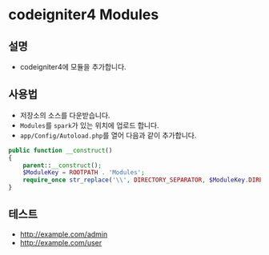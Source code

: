 # codeigniter4 Modules
## 설명
- codeigniter4에 모듈을 추가합니다.

## 사용법
- 저장소의 소스를 다운받습니다.
- `Modules`를 `spark`가 있는 위치에 업로드 합니다.
- `app/Config/Autoload.php`를 열어 다음과 같이 추가합니다.
```php
public function __construct()
{
    parent::__construct();
    $ModuleKey = ROOTPATH . 'Modules';
    require_once str_replace('\\', DIRECTORY_SEPARATOR, $ModuleKey.DIRECTORY_SEPARATOR.'Modules.php');
}
```

## 테스트
- http://example.com/admin
- http://example.com/user